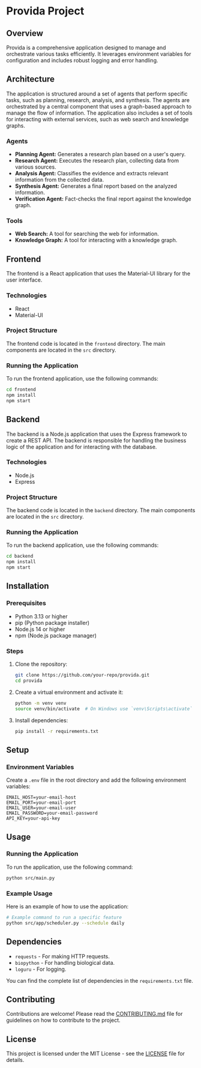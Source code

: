 # Provida Project

## Overview
Provida is a comprehensive application designed to manage and orchestrate various tasks efficiently. It leverages environment variables for configuration and includes robust logging and error handling.

## Architecture
The application is structured around a set of agents that perform specific tasks, such as planning, research, analysis, and synthesis. The agents are orchestrated by a central component that uses a graph-based approach to manage the flow of information. The application also includes a set of tools for interacting with external services, such as web search and knowledge graphs.

### Agents
- **Planning Agent:** Generates a research plan based on a user's query.
- **Research Agent:** Executes the research plan, collecting data from various sources.
- **Analysis Agent:** Classifies the evidence and extracts relevant information from the collected data.
- **Synthesis Agent:** Generates a final report based on the analyzed information.
- **Verification Agent:** Fact-checks the final report against the knowledge graph.

### Tools
- **Web Search:** A tool for searching the web for information.
- **Knowledge Graph:** A tool for interacting with a knowledge graph.

## Frontend
The frontend is a React application that uses the Material-UI library for the user interface.

### Technologies
- React
- Material-UI

### Project Structure
The frontend code is located in the `frontend` directory. The main components are located in the `src` directory.

### Running the Application
To run the frontend application, use the following commands:
```bash
cd frontend
npm install
npm start
```

## Backend
The backend is a Node.js application that uses the Express framework to create a REST API. The backend is responsible for handling the business logic of the application and for interacting with the database.

### Technologies
- Node.js
- Express

### Project Structure
The backend code is located in the `backend` directory. The main components are located in the `src` directory.

### Running the Application
To run the backend application, use the following commands:
```bash
cd backend
npm install
npm start
```

## Installation

### Prerequisites
- Python 3.13 or higher
- pip (Python package installer)
- Node.js 14 or higher
- npm (Node.js package manager)

### Steps
1. Clone the repository:
   ```bash
   git clone https://github.com/your-repo/provida.git
   cd provida
   ```

2. Create a virtual environment and activate it:
   ```bash
   python -m venv venv
   source venv/bin/activate  # On Windows use `venv\Scripts\activate`
   ```

3. Install dependencies:
   ```bash
   pip install -r requirements.txt
   ```

## Setup

### Environment Variables
Create a `.env` file in the root directory and add the following environment variables:
```plaintext
EMAIL_HOST=your-email-host
EMAIL_PORT=your-email-port
EMAIL_USER=your-email-user
EMAIL_PASSWORD=your-email-password
API_KEY=your-api-key
```

## Usage

### Running the Application
To run the application, use the following command:
```bash
python src/main.py
```

### Example Usage
Here is an example of how to use the application:
```bash
# Example command to run a specific feature
python src/app/scheduler.py --schedule daily
```

## Dependencies
- `requests` - For making HTTP requests.
- `biopython` - For handling biological data.
- `loguru` - For logging.

You can find the complete list of dependencies in the `requirements.txt` file.

## Contributing
Contributions are welcome! Please read the [CONTRIBUTING.md](CONTRIBUTING.md) file for guidelines on how to contribute to the project.

## License
This project is licensed under the MIT License - see the [LICENSE](LICENSE) file for details.
